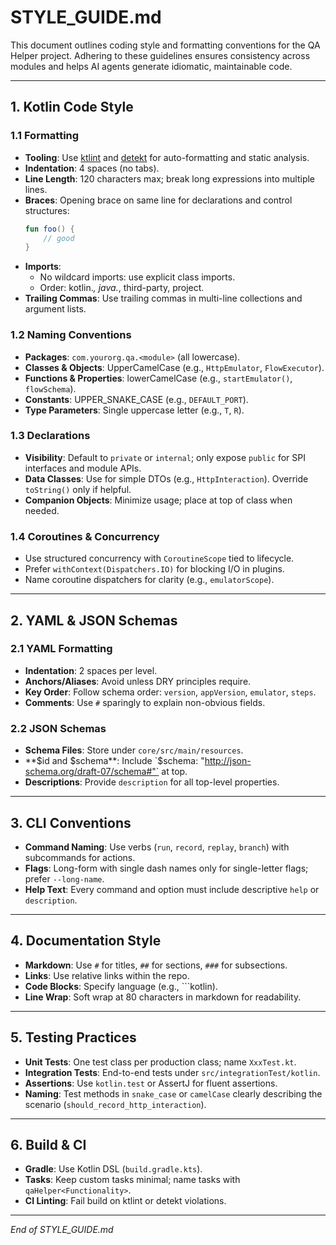 # STYLE_GUIDE.md

This document outlines coding style and formatting conventions for the QA Helper project. Adhering to these guidelines ensures consistency across modules and helps AI agents generate idiomatic, maintainable code.

---

## 1. Kotlin Code Style

### 1.1 Formatting
- **Tooling**: Use [ktlint](https://github.com/pinterest/ktlint) and [detekt](https://detekt.dev/) for auto-formatting and static analysis.  
- **Indentation**: 4 spaces (no tabs).  
- **Line Length**: 120 characters max; break long expressions into multiple lines.  
- **Braces**: Opening brace on same line for declarations and control structures:
  ```kotlin
  fun foo() {
      // good
  }
  ```
- **Imports**:
  - No wildcard imports: use explicit class imports.
  - Order: kotlin.*, java.*, third-party, project.
- **Trailing Commas**: Use trailing commas in multi-line collections and argument lists.

### 1.2 Naming Conventions
- **Packages**: `com.yourorg.qa.<module>` (all lowercase).  
- **Classes & Objects**: UpperCamelCase (e.g., `HttpEmulator`, `FlowExecutor`).  
- **Functions & Properties**: lowerCamelCase (e.g., `startEmulator()`, `flowSchema`).  
- **Constants**: UPPER_SNAKE_CASE (e.g., `DEFAULT_PORT`).  
- **Type Parameters**: Single uppercase letter (e.g., `T`, `R`).

### 1.3 Declarations
- **Visibility**: Default to `private` or `internal`; only expose `public` for SPI interfaces and module APIs.  
- **Data Classes**: Use for simple DTOs (e.g., `HttpInteraction`). Override `toString()` only if helpful.  
- **Companion Objects**: Minimize usage; place at top of class when needed.

### 1.4 Coroutines & Concurrency
- Use structured concurrency with `CoroutineScope` tied to lifecycle.  
- Prefer `withContext(Dispatchers.IO)` for blocking I/O in plugins.  
- Name coroutine dispatchers for clarity (e.g., `emulatorScope`).

---

## 2. YAML & JSON Schemas

### 2.1 YAML Formatting
- **Indentation**: 2 spaces per level.  
- **Anchors/Aliases**: Avoid unless DRY principles require.  
- **Key Order**: Follow schema order: `version`, `appVersion`, `emulator`, `steps`.  
- **Comments**: Use `#` sparingly to explain non-obvious fields.

### 2.2 JSON Schemas
- **Schema Files**: Store under `core/src/main/resources`.  
- **$id and $schema**: Include `$schema: "http://json-schema.org/draft-07/schema#"` at top.
- **Descriptions**: Provide `description` for all top-level properties.

---

## 3. CLI Conventions

- **Command Naming**: Use verbs (`run`, `record`, `replay`, `branch`) with subcommands for actions.  
- **Flags**: Long-form with single dash names only for single-letter flags; prefer `--long-name`.  
- **Help Text**: Every command and option must include descriptive `help` or `description`.

---

## 4. Documentation Style

- **Markdown**: Use `#` for titles, `##` for sections, `###` for subsections.  
- **Links**: Use relative links within the repo.  
- **Code Blocks**: Specify language (e.g., ```kotlin).  
- **Line Wrap**: Soft wrap at 80 characters in markdown for readability.

---

## 5. Testing Practices

- **Unit Tests**: One test class per production class; name `XxxTest.kt`.  
- **Integration Tests**: End-to-end tests under `src/integrationTest/kotlin`.  
- **Assertions**: Use `kotlin.test` or AssertJ for fluent assertions.  
- **Naming**: Test methods in `snake_case` or `camelCase` clearly describing the scenario (`should_record_http_interaction`).

---

## 6. Build & CI

- **Gradle**: Use Kotlin DSL (`build.gradle.kts`).  
- **Tasks**: Keep custom tasks minimal; name tasks with `qaHelper<Functionality>`.  
- **CI Linting**: Fail build on ktlint or detekt violations.

---

*End of STYLE_GUIDE.md*

